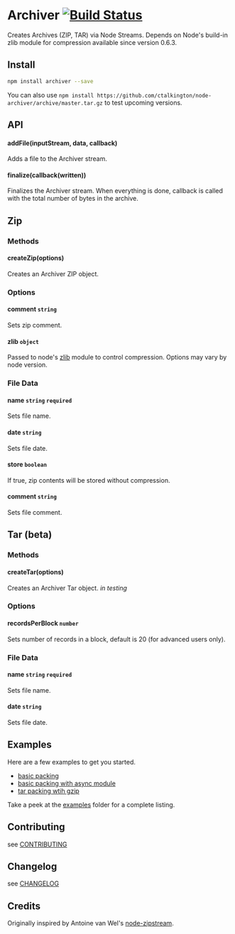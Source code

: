 # Archiver [![Build Status](https://secure.travis-ci.org/ctalkington/node-archiver.png?branch=master)](http://travis-ci.org/ctalkington/node-archiver)

Creates Archives (ZIP, TAR) via Node Streams. Depends on Node's build-in zlib module for compression available since version 0.6.3.

## Install

```bash
npm install archiver --save
```

You can also use `npm install https://github.com/ctalkington/node-archiver/archive/master.tar.gz` to test upcoming versions.

## API

#### addFile(inputStream, data, callback)

Adds a file to the Archiver stream.

#### finalize(callback(written))

Finalizes the Archiver stream. When everything is done, callback is called with the total number of bytes in the archive.

## Zip

### Methods

#### createZip(options)

Creates an Archiver ZIP object.

### Options

#### comment `string`

Sets zip comment.

#### zlib `object`

Passed to node's [zlib](http://nodejs.org/api/zlib.html#zlib_options) module to control compression. Options may vary by node version.

### File Data

#### name `string` `required`

Sets file name.

#### date `string`

Sets file date.

#### store `boolean`

If true, zip contents will be stored without compression.

#### comment `string`

Sets file comment.

## Tar (beta)

### Methods

#### createTar(options)

Creates an Archiver Tar object. *in testing*

### Options

#### recordsPerBlock `number`

Sets number of records in a block, default is 20 (for advanced users only).

### File Data

#### name `string` `required`

Sets file name.

#### date `string`

Sets file date.

## Examples

Here are a few examples to get you started.

* [basic packing](https://github.com/ctalkington/node-archiver/blob/master/examples/pack.js)
* [basic packing with async module](https://github.com/ctalkington/node-archiver/blob/master/examples/pack-async.js)
* [tar packing wtih gzip](https://github.com/ctalkington/node-archiver/blob/master/examples/pack-tar-gzip.js)

Take a peek at the [examples](https://github.com/ctalkington/node-archiver/blob/master/example) folder for a complete listing.

## Contributing

see [CONTRIBUTING](https://github.com/ctalkington/node-archiver/blob/master/CONTRIBUTING.md)

## Changelog

see [CHANGELOG](https://github.com/ctalkington/node-archiver/blob/master/CHANGELOG)

## Credits
Originally inspired by Antoine van Wel's [node-zipstream](https://github.com/wellawaretech/node-zipstream).